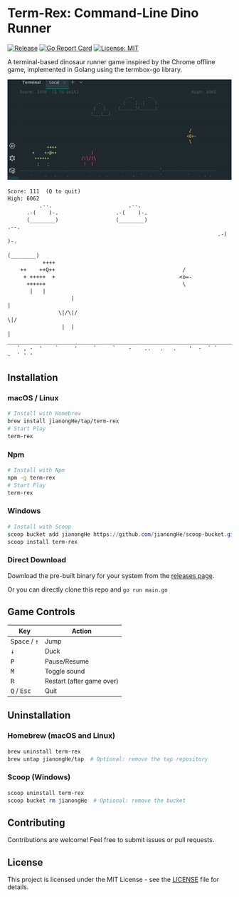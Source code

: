 # Term-Rex: Command-Line Dino Runner

[![Release](https://img.shields.io/github/v/release/jianongHe/term-rex)](https://github.com/jianongHe/term-rex/releases/latest)
[![Go Report Card](https://goreportcard.com/badge/github.com/jianongHe/term-rex)](https://goreportcard.com/report/github.com/jianongHe/term-rex)
[![License: MIT](https://img.shields.io/badge/License-MIT-yellow.svg)](https://opensource.org/licenses/MIT)

A terminal-based dinosaur runner game inspired by the Chrome offline game, implemented in Golang using the termbox-go library.

![Term-Rex Game Demo](./assets/demo.gif)

```
Score: 111  (Q to quit)                                               High: 6062
          .--.                        .--.                                      
      .-(    )-.                  .-(    )-.                                    
      (________)                  (________)                          .--.      
                                                                  .-(    )-.        
                                                                  (________)         
           ++++                                                                        
    ++    ++Q++                                        /                             
     + +++++  +                                       <o=-                          
      ++++++                                           \                          
       |   |   
                    |                                                       |       
                \|/\|/                                                     \|/       
                 |  |                                                       |       
________________________________________________________________________________
   ` , -  '    `     '     `     `    -    ..   .   .    '  -  ` `    -  ` ' '  
```

## Installation

### macOS / Linux

```bash
# Install with Homebrew
brew install jianongHe/tap/term-rex
# Start Play
term-rex
```

### Npm

```bash
# Install with Npm
npm -g term-rex
# Start Play
term-rex
```

### Windows

```powershell
# Install with Scoop
scoop bucket add jianongHe https://github.com/jianongHe/scoop-bucket.git
scoop install term-rex
```

### Direct Download

Download the pre-built binary for your system from the [releases page](https://github.com/jianongHe/term-rex/releases/latest).

Or you can directly clone this repo and `go run main.go`

## Game Controls

| Key                             | Action |
|---------------------------------|--------|
| <kbd>Space</kbd> / <kbd>↑</kbd> | Jump |
| <kbd>↓</kbd>                    | Duck |
| <kbd>P</kbd>                    | Pause/Resume |
| <kbd>M</kbd>                    | Toggle sound |
| <kbd>R</kbd>                    | Restart (after game over) |
| <kbd>Q</kbd> / <kbd>Esc</kbd>   | Quit |

## Uninstallation

### Homebrew (macOS and Linux)

```bash
brew uninstall term-rex
brew untap jianongHe/tap  # Optional: remove the tap repository
```

### Scoop (Windows)

```powershell
scoop uninstall term-rex
scoop bucket rm jianongHe  # Optional: remove the bucket
```

## Contributing

Contributions are welcome! Feel free to submit issues or pull requests.

## License

This project is licensed under the MIT License - see the [LICENSE](LICENSE) file for details.
